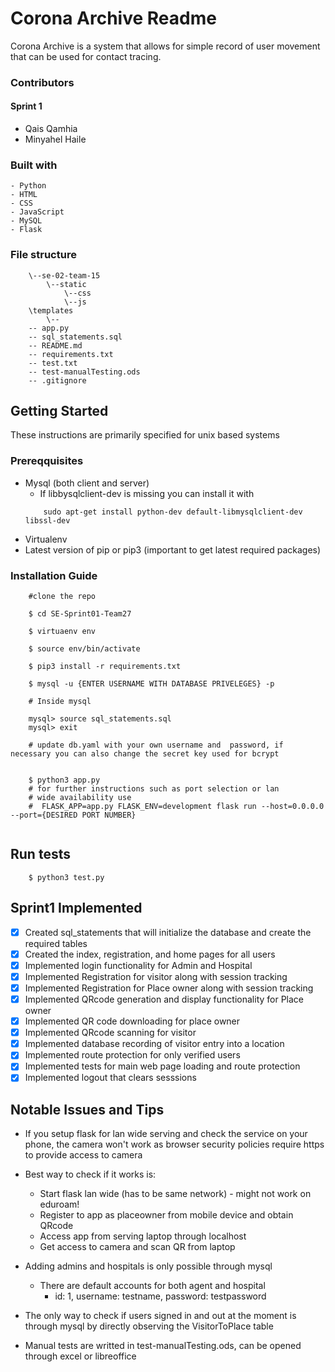 # Corona Archive Readme

Corona Archive is a system that allows for simple record of user movement 
that can be used for contact tracing.


### Contributors
#### Sprint 1
- Qais Qamhia
- Minyahel Haile

### Built with
```
- Python
- HTML
- CSS
- JavaScript
- MySQL
- Flask
```

### File structure
```
    \--se-02-team-15
        \--static
            \--css
            \--js
    \templates
        \--
    -- app.py
    -- sql_statements.sql
    -- README.md
    -- requirements.txt
    -- test.txt
    -- test-manualTesting.ods
    -- .gitignore

```

## Getting Started

These instructions are primarily specified for unix based systems
### Prereqquisites
- Mysql (both client and server)
    - If libbysqlclient-dev is missing you can install it with
    ```
        sudo apt-get install python-dev default-libmysqlclient-dev libssl-dev
    ```
- Virtualenv
- Latest version of pip or pip3 (important to get latest required packages)

### Installation Guide

```
    #clone the repo

    $ cd SE-Sprint01-Team27

    $ virtuaenv env

    $ source env/bin/activate

    $ pip3 install -r requirements.txt

    $ mysql -u {ENTER USERNAME WITH DATABASE PRIVELEGES} -p

    # Inside mysql

    mysql> source sql_statements.sql
    mysql> exit

    # update db.yaml with your own username and  password, if necessary you can also change the secret key used for bcrypt

    
    $ python3 app.py 
    # for further instructions such as port selection or lan 
    # wide availability use 
    #  FLASK_APP=app.py FLASK_ENV=development flask run --host=0.0.0.0 --port={DESIRED PORT NUMBER}


```
## Run tests
```
    $ python3 test.py
```

## Sprint1 Implemented
- [x] Created sql_statements that will initialize the database and create the required tables
- [x] Created the index, registration, and home pages for all users
- [x] Implemented login functionality for Admin and Hospital
- [x] Implemented Registration for visitor along with session tracking 
- [x] Implemented Registration for Place owner along with session tracking
- [x] Implemented QRcode generation and display functionality for Place owner 
- [x] Implemented QR code downloading for place owner
- [x] Implemented QRcode scanning for visitor 
- [x] Implemented database recording of visitor entry into a location
- [x] Implemented route protection for only verified users
- [x] Implemented tests for main web page loading and route protection
- [x] Implemented logout that clears sesssions
 
## Notable Issues and Tips
- If you setup flask for lan wide serving and check the service on your phone, the camera won't work as browser security policies require https to provide access to camera
- Best way to check if it works is:
    - Start flask lan wide (has to be same network) - might not work on eduroam! 
    - Register to app as placeowner from mobile device and obtain QRcode
    - Access app from serving laptop through localhost
    - Get access to camera and scan QR from laptop

- Adding admins and hospitals is only possible through mysql 
     - There are default accounts for both agent and hospital
        - id: 1, username: testname, password: testpassword
- The only way to check if users signed in and out at the moment is through mysql by directly observing the VisitorToPlace table
- Manual tests are writted in test-manualTesting.ods, can be opened through excel or libreoffice